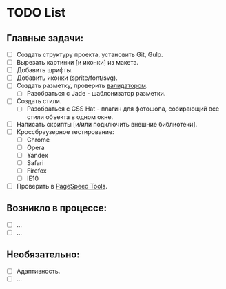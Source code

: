 # TODO List

## Главные задачи:
- [ ] Создать структуру проекта, установить Git, Gulp.
- [ ] Вырезать картинки [и иконки] из макета.
- [ ] Добавить шрифты.
- [ ] Добавить иконки (sprite/font/svg).
- [ ] Создать разметку, проверить [валидатором](https://validator.w3.org/nu/).
  - [ ] Разобраться с Jade - шаблонизатор разметки.
- [ ] Создать стили.
  - [ ] Разобраться с CSS Hat - плагин для фотошопа, собирающий все стили объекта в одном окне.
- [ ] Написать скрипты [и/или подключить внешние библиотеки].
- [ ] Кроссбраузерное тестирование:
  - [ ] Chrome
  - [ ] Opera
  - [ ] Yandex
  - [ ] Safari
  - [ ] Firefox
  - [ ] IE10
- [ ] Проверить в [PageSpeed Tools](https://developers.google.com/speed/pagespeed/).

## Возникло в процессе:
- [ ] ...
- [ ] ...

## Необязательно:
- [ ] Адаптивность.
- [ ] ...

